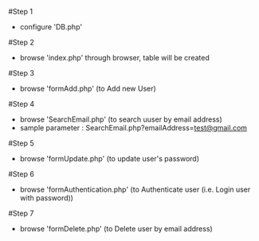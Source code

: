 #Step 1
- configure 'DB.php'

#Step 2
- browse 'index.php' through browser, table will be created

#Step 3
- browse 'formAdd.php' (to Add new User)

#Step 4
- browse 'SearchEmail.php' (to search uuser by email address)
- sample parameter : SearchEmail.php?emailAddress=test@gmail.com

#Step 5
- browse 'formUpdate.php' (to update user's password)

#Step 6
- browse 'formAuthentication.php' (to Authenticate user (i.e. Login user with password))

#Step 7
- browse 'formDelete.php' (to Delete user by email address)
